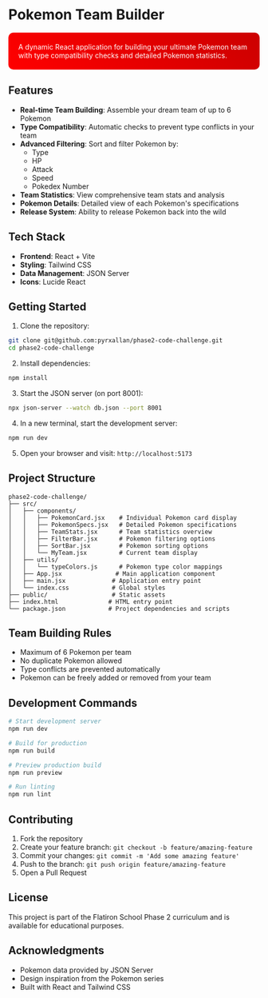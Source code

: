 # Pokemon Team Builder

<div style="background: linear-gradient(45deg, #FF0000 0%, #CC0000 100%); padding: 20px; border-radius: 10px; color: white;">
A dynamic React application for building your ultimate Pokemon team with type compatibility checks and detailed Pokemon statistics.
</div>

## Features

- **Real-time Team Building**: Assemble your dream team of up to 6 Pokemon
- **Type Compatibility**: Automatic checks to prevent type conflicts in your team
- **Advanced Filtering**: Sort and filter Pokemon by:
  - Type
  - HP
  - Attack
  - Speed
  - Pokedex Number
- **Team Statistics**: View comprehensive team stats and analysis
- **Pokemon Details**: Detailed view of each Pokemon's specifications
- **Release System**: Ability to release Pokemon back into the wild

## Tech Stack

- **Frontend**: React + Vite
- **Styling**: Tailwind CSS
- **Data Management**: JSON Server
- **Icons**: Lucide React

## Getting Started

1. Clone the repository:
```bash
git clone git@github.com:pyrxallan/phase2-code-challenge.git
cd phase2-code-challenge
```

2. Install dependencies:
```bash
npm install
```

3. Start the JSON server (on port 8001):
```bash
npx json-server --watch db.json --port 8001
```

4. In a new terminal, start the development server:
```bash
npm run dev
```

5. Open your browser and visit: `http://localhost:5173`

## Project Structure

```
phase2-code-challenge/
├── src/
│   ├── components/
│   │   ├── PokemonCard.jsx    # Individual Pokemon card display
│   │   ├── PokemonSpecs.jsx   # Detailed Pokemon specifications
│   │   ├── TeamStats.jsx      # Team statistics overview
│   │   ├── FilterBar.jsx      # Pokemon filtering options
│   │   ├── SortBar.jsx        # Pokemon sorting options
│   │   └── MyTeam.jsx         # Current team display
│   ├── utils/
│   │   └── typeColors.js      # Pokemon type color mappings
│   ├── App.jsx               # Main application component
│   ├── main.jsx             # Application entry point
│   └── index.css            # Global styles
├── public/                  # Static assets
├── index.html              # HTML entry point
└── package.json            # Project dependencies and scripts
```

## Team Building Rules

- Maximum of 6 Pokemon per team
- No duplicate Pokemon allowed
- Type conflicts are prevented automatically
- Pokemon can be freely added or removed from your team

## Development Commands

```bash
# Start development server
npm run dev

# Build for production
npm run build

# Preview production build
npm run preview

# Run linting
npm run lint
```

## Contributing

1. Fork the repository
2. Create your feature branch: `git checkout -b feature/amazing-feature`
3. Commit your changes: `git commit -m 'Add some amazing feature'`
4. Push to the branch: `git push origin feature/amazing-feature`
5. Open a Pull Request

## License

This project is part of the Flatiron School Phase 2 curriculum and is available for educational purposes.

## Acknowledgments

- Pokemon data provided by JSON Server
- Design inspiration from the Pokemon series
- Built with React and Tailwind CSS
